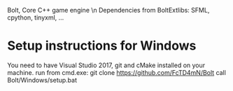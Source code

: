 Bolt, Core C++ game engine \n
Dependencies from BoltExtlibs: SFML, cpython, tinyxml, ...

Setup instructions for Windows
==============================
You need to have Visual Studio 2017, git and cMake installed on your machine.
run from cmd.exe:
git clone https://github.com/FcTD4mN/Bolt
call Bolt/Windows/setup.bat